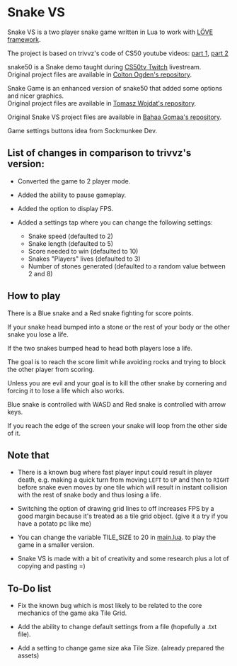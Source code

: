 # Snake VS

Snake VS is a two player snake game written in Lua to work with [LÖVE framework](https://love2d.org/).

The project is based on trivvz's code of CS50 youtube videos: [part 1](https://youtu.be/ld_xcXdRez4), [part 2](https://youtu.be/UOzRK3p26Dw)

snake50 is a Snake demo taught during [CS50tv Twitch](https://www.twitch.tv/cs50tv) livestream.  
Original project files are available in [Colton Ogden's repository](https://github.com/coltonoscopy/snake50).

Snake Game is an enhanced version of snake50 that added some options and nicer graphics.  
Original project files are available in [Tomasz Wojdat's repository](https://github.com/trivvz/Snake-Game).

Original Snake VS project files are available in [Bahaa Gomaa's repository](https://github.com/BahaaGomaa/Snake-VS).

Game settings buttons idea from Sockmunkee Dev.

## List of changes in comparison to trivvz's version:

* Converted the game to 2 player mode.

* Added the ability to pause gameplay.

* Added the option to display FPS.

* Added a settings tap where you can change the following settings:
    * Snake speed (defaulted to 2)
    * Snake length (defaulted to 5)
    * Score needed to win (defaulted to 10)
    * Snakes "Players" lives (defaulted to 3)
    * Number of stones generated (defaulted to a random value between 2 and 8)

## How to play

There is a Blue snake and a Red snake fighting for score points.

If your snake head bumped into a stone or the rest of your body or the other snake you lose a life.

If the two snakes bumped head to head both players lose a life.

The goal is to reach the score limit while avoiding rocks and trying to block the other player from scoring.

Unless you are evil and your goal is to kill the other snake by cornering and forcing it to lose a life which also works.

Blue snake is controlled with WASD and Red snake is controlled with arrow keys.

If you reach the edge of the screen your snake will loop from the other side of it.

## Note that

* There is a known bug where fast player input could result in player death, 
e.g. making a quick turn from moving `LEFT` to `UP` and then to `RIGHT` before snake even moves by one tile which will result in instant collision with the rest of snake body and thus losing a life.

* Switching the option of drawing grid lines to off increases FPS by a good margin because it's treated as a tile grid object. (give it a try if you have a potato pc like me)

* You can change the variable TILE_SIZE to 20 in [main.lua](https://github.com/BahaaGomaa/Snake-VS/blob/main/main.lua). to play the game in a smaller version.

* Snake VS is made with a bit of creativity and some research plus a lot of copying and pasting  =)

## To-Do list

* Fix the known bug which is most likely to be related to the core mechanics of the game aka Tile Grid.

* Add the ability to change default settings from a file (hopefully a .txt file).

* Add a setting to change game size aka Tile Size. (already prepared the assets)
